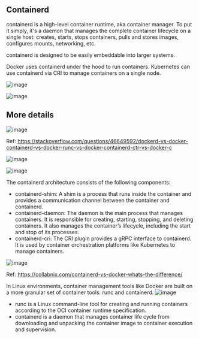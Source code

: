 ## Containerd

containerd is a high-level container runtime, aka container manager. 
To put it simply, it's a daemon that manages the complete container lifecycle on a single host: 
creates, starts, stops containers, pulls and stores images, configures mounts, networking, etc.

containerd is designed to be easily embeddable into larger systems. 

Docker uses containerd under the hood to run containers. Kubernetes can use containerd via CRI to manage containers on a single node.

![image](https://github.com/user-attachments/assets/2279da2b-78bb-4c3c-b43d-dbe2ab363c65)

![image](https://github.com/user-attachments/assets/0932ad79-dc88-43fa-85e6-71bbf87b388d)


## More details
![image](https://github.com/user-attachments/assets/476823da-c08c-4102-9322-1f82b53303b6)

Ref: https://stackoverflow.com/questions/46649592/dockerd-vs-docker-containerd-vs-docker-runc-vs-docker-containerd-ctr-vs-docker-c 

![image](https://github.com/user-attachments/assets/cfe2c01d-c2fe-4a5a-91f8-dbcc2539d10a)


![image](https://github.com/user-attachments/assets/a40ed94c-6320-43c0-9e4c-a855675ef3cf)

The containerd architecture consists of the following components:
* containerd-shim: A shim is a process that runs inside the container and provides a communication channel between the container and containerd.
* containerd-daemon: The daemon is the main process that manages containers. It is responsible for creating, starting, stopping, and deleting containers. It also manages the container’s lifecycle, including the start and stop of its processes.
* containerd-cri: The CRI plugin provides a gRPC interface to containerd. It is used by container orchestration platforms like Kubernetes to manage containers.


![image](https://github.com/user-attachments/assets/7201cfc1-ea2f-45ca-a7f8-248bf90d1de8)

Ref: https://collabnix.com/containerd-vs-docker-whats-the-difference/


In Linux environments, container management tools like Docker are built on a more granular set of container tools: runc and containerd.
![image](https://github.com/user-attachments/assets/a07661ed-9cae-474a-b539-72ae2a5fc2c7)

* runc is a Linux command-line tool for creating and running containers according to the OCI container runtime specification.
* containerd is a daemon that manages container life cycle from downloading and unpacking the container image to container execution and supervision.
